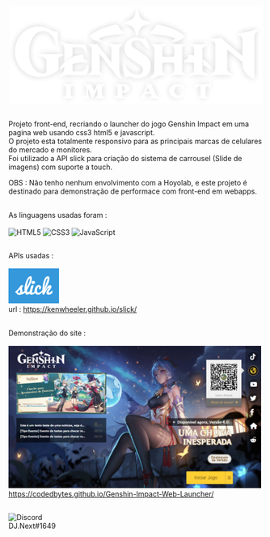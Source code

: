 <div align="center">
  <img src="/logo.png">
</div>

##

Projeto front-end, recriando o launcher do jogo Genshin Impact em uma pagina web usando css3 html5 e javascript.<br>
O projeto esta totalmente responsivo para as principais marcas de celulares do mercado e monitores.<br>
Foi utilizado a API slick para criação do sistema de carrousel (Slide de imagens) com suporte a touch. 

OBS : Não tenho nenhum envolvimento com a Hoyolab, e este projeto é destinado para demonstração de performace com front-end em webapps.

##
 
As linguagens usadas foram : <br><br>
  ![HTML5](https://img.shields.io/badge/html5-%23E34F26.svg?style=for-the-badge&logo=html5&logoColor=white)
  ![CSS3](https://img.shields.io/badge/css3-%231572B6.svg?style=for-the-badge&logo=css3&logoColor=white)
  ![JavaScript](https://img.shields.io/badge/javascript-%23323330.svg?style=for-the-badge&logo=javascript&logoColor=%23F7DF1E)
  
  ##

APIs usadas :<br><br>
<img src="/pre.png" width="100px"> <br>
url : https://kenwheeler.github.io/slick/
   
  ##

Demonstração do site :<br><br>
<img src="/demo.png" width="500px"><br>
https://codedbytes.github.io/Genshin-Impact-Web-Launcher/

  ##

![Discord](https://img.shields.io/badge/Discord-%235865F2.svg?style=for-the-badge&logo=discord&logoColor=white) <br> DJ.Next#1649
